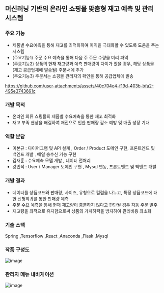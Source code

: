 ## 머신러닝 기반의 온라인 쇼핑몰 맞춤형 재고 예측 및 관리 시스템

### 주요 기능
- 제품별 수요예측을 통해 재고를 최적화하여 이익을 극대화할 수 있도록 도움을 주는 시스템
- (주요기능1) 주문 수요 예측을 통해 다음 주 주문 수량을 미리 파악
- (주요기능2) 상품의 현재 재고량과 예측 판매량이 차이가 있을 경우, 해당 상품을 (재고 공급업체에 발송될) 주문서에 추가 
- (주요기능3) 주문서는 쇼핑몰 관리자의 확인을 통해 공급업체에 발송

https://github.com/user-attachments/assets/40c704e4-f19d-403b-bfa2-495e3743661c



### 개발 목적
- 온라인 의류 쇼핑몰의 제품별 수요예측을 통한 재고 최적화
- 재고 부족 현상을 해결하여 매진으로 인한 판매량 감소 예방 및 매출 성장 기대

### 역할 분담
- 이본규 : 다이어그램 및  API 설계 , Order / Product 도메인 구현, 프론트엔드 및 백엔드 개발 , 메일 송수신 기능 구현
- 김재훈 : 수요예측 모델 개발 , 데이터 전처리
- 강민석 : User / Manager 도메인 구현 , Mysql 연동, 프론트엔드 및 백엔드 개발
  
### 개발 결과
- 데이터를 상품코드와 판매량, 사이즈, 유형으로 컬럼을 나누고, 특정 상품코드에 대한 선형회귀를 통한 판매량 예측
- 주문 수요 예측을 통해 현재 재고량이 충분하지 않다고 판단될 경우 자동 주문 발주
- 재고량을 최적으로 유지함으로써 상품의 가치하락을 방지하여 관리비용 최소화 

### 기술 스택
Spring ,Tensorflow ,React ,Anaconda ,Flask ,Mysql 

### 작품 구성도
![image](https://github.com/user-attachments/assets/05c0cdae-c1cf-40b1-9192-ea12eba59459)

### 관리자 메뉴 내비게이션 
![image](https://github.com/user-attachments/assets/2fa21f0c-651e-4a04-984b-8ed386f5794d)


